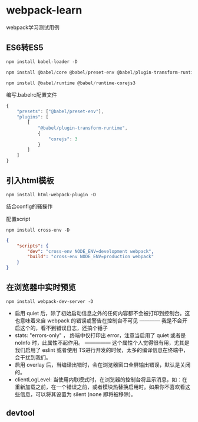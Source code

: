 # webpack-learn
webpack学习测试用例

## ES6转ES5
~~~js
npm install babel-loader -D
~~~

~~~js
npm install @babel/core @babel/preset-env @babel/plugin-transform-runtime -D

npm install @babel/runtime @babel/runtime-corejs3
~~~

编写.babelrc配置文件

~~~js
{
    "presets": ["@babel/preset-env"],
    "plugins": [
        [
            "@babel/plugin-transform-runtime",
            {
                "corejs": 3
            }
        ]
    ]
}

~~~

## 引入html模板

~~~shell
npm install html-webpack-plugin -D 
~~~

结合config的骚操作


配置script

~~~shell
npm install cross-env -D
~~~

~~~json
{
    "scripts": {
        "dev": "cross-env NODE_ENV=development webpack",
        "build": "cross-env NODE_ENV=production webpack"
    }
}
~~~

## 在浏览器中实时预览

~~~shell
npm install webpack-dev-server -D
~~~

- 启用 quiet 后，除了初始启动信息之外的任何内容都不会被打印到控制台。这也意味着来自 webpack 的错误或警告在控制台不可见 ———— 我是不会开启这个的，看不到错误日志，还搞个锤子
- stats: "errors-only" ， 终端中仅打印出 error，注意当启用了 quiet 或者是 noInfo 时，此属性不起作用。 ————— 这个属性个人觉得很有用，尤其是我们启用了 eslint 或者使用 TS进行开发的时候，太多的编译信息在终端中，会干扰到我们。
- 启用 overlay 后，当编译出错时，会在浏览器窗口全屏输出错误，默认是关闭的。
- clientLogLevel: 当使用内联模式时，在浏览器的控制台将显示消息，如：在重新加载之前，在一个错误之前，或者模块热替换启用时。如果你不喜欢看这些信息，可以将其设置为 silent (none 即将被移除)。

## devtool



